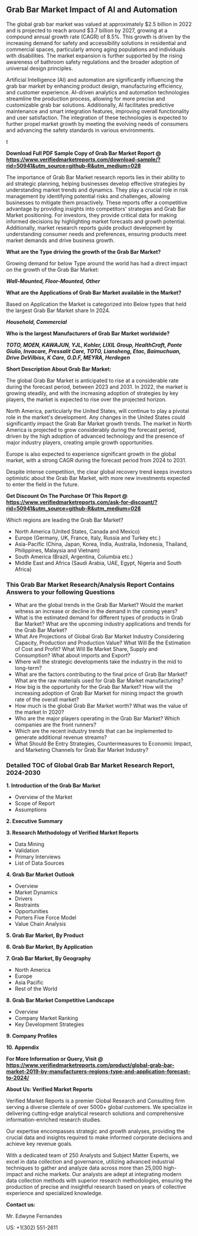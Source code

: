 <h2>Grab Bar Market Impact of AI and Automation</h2><p>The global grab bar market was valued at approximately $2.5 billion in 2022 and is projected to reach around $3.7 billion by 2027, growing at a compound annual growth rate (CAGR) of 8.5%. This growth is driven by the increasing demand for safety and accessibility solutions in residential and commercial spaces, particularly among aging populations and individuals with disabilities. The market expansion is further supported by the rising awareness of bathroom safety regulations and the broader adoption of universal design principles.</p><p>Artificial Intelligence (AI) and automation are significantly influencing the grab bar market by enhancing product design, manufacturing efficiency, and customer experience. AI-driven analytics and automation technologies streamline the production process, allowing for more precise and customizable grab bar solutions. Additionally, AI facilitates predictive maintenance and smart integration features, improving overall functionality and user satisfaction. The integration of these technologies is expected to further propel market growth by meeting the evolving needs of consumers and advancing the safety standards in various environments.</p>t</p><p id="" class=""><strong>Download Full PDF Sample Copy of Grab Bar Market Report @ <a href="https://www.verifiedmarketreports.com/download-sample/?rid=50941&utm_source=github-R&utm_medium=028" target="_blank">https://www.verifiedmarketreports.com/download-sample/?rid=50941&utm_source=github-R&utm_medium=028</a></strong></p><p>The importance of&nbsp;Grab Bar Market research reports lies in their ability to aid strategic planning, helping businesses develop effective strategies by understanding market trends and dynamics. They play a crucial role in risk management by identifying potential risks and challenges, allowing businesses to mitigate them proactively. These reports offer a competitive advantage by providing insights into competitors' strategies and Grab Bar Market positioning. For investors, they provide critical data for making informed decisions by highlighting market forecasts and growth potential. Additionally, market research reports guide product development by understanding consumer needs and preferences, ensuring products meet market demands and drive business growth.</p><p><strong>What are the&nbsp;Type driving the growth of the Grab Bar Market?</strong></p><p id="" class="">Growing demand for below Type around the world has had a direct impact on the growth of the Grab Bar Market:</p><em><strong>Wall-Mounted, Floor-Mounted, Other</strong></em></p><strong>What are the&nbsp;Applications&nbsp;of Grab Bar Market available in the Market?</strong></p><p id="" class="">Based on Application the Market is categorized into Below types that held the largest Grab Bar Market share In 2024.</p><em><strong>Household, Commercial</strong></em></p><strong>Who is the largest Manufacturers of Grab Bar Market worldwide?</strong></p><p><em><strong>TOTO, MOEN, KAWAJUN, YJL, Kohler, LIXIL Group, HealthCraft, Ponte Giulio, Invacare, Pressalit Care, TOTO, Liansheng, Etac, Baimuchuan, Drive DeVilbiss, K Care, O.D.F, MEYRA, Herdegen</strong></em></p><p id="" class=""><strong>Short Description About Grab Bar Market:</strong></p><p>The global Grab Bar Market is anticipated to rise at a considerable rate during the forecast period, between 2023 and 2031. In 2022, the market is growing steadily, and with the increasing adoption of strategies by key players, the market is expected to rise over the projected horizon.</p><p>North America, particularly the United States, will continue to play a pivotal role in the market's development. Any changes in the United States could significantly impact the Grab Bar Market growth trends. The market in North America is projected to grow considerably during the forecast period, driven by the high adoption of advanced technology and the presence of major industry players, creating ample growth opportunities.</p><p>Europe is also expected to experience significant growth in the global market, with a strong CAGR during the forecast period from 2024 to 2031.</p><p>Despite intense competition, the clear global recovery trend keeps investors optimistic about the Grab Bar Market, with more new investments expected to enter the field in the future.</p><p id="" class=""><strong>Get Discount On The Purchase Of This Report @ <a href="https://www.verifiedmarketreports.com/ask-for-discount/?rid=50941&utm_source=github-R&utm_medium=028" target="_blank">https://www.verifiedmarketreports.com/ask-for-discount/?rid=50941&utm_source=github-R&utm_medium=028</a></strong></p>Which regions are leading the Grab Bar Market?</p><ul><li>North America (United States, Canada and Mexico)</li><li>Europe (Germany, UK, France, Italy, Russia and Turkey etc.)</li><li>Asia-Pacific (China, Japan, Korea, India, Australia, Indonesia, Thailand, Philippines, Malaysia and Vietnam)</li><li>South America (Brazil, Argentina, Columbia etc.)</li><li>Middle East and Africa (Saudi Arabia, UAE, Egypt, Nigeria and South Africa)</li></ul><h3 id="" class="">This Grab Bar Market Research/Analysis Report Contains Answers to your following Questions</h3><ul><li>What are the global trends in the Grab Bar Market? Would the market witness an increase or decline in the demand in the coming years?</li><li>What is the estimated demand for different types of products in Grab Bar Market? What are the upcoming industry applications and trends for the Grab Bar Market?</li><li>What Are Projections of Global Grab Bar Market Industry Considering Capacity, Production and Production Value? What Will Be the Estimation of Cost and Profit? What Will Be Market Share, Supply and Consumption? What about imports and Export?</li><li>Where will the strategic developments take the industry in the mid to long-term?</li><li>What are the factors contributing to the final price of Grab Bar Market? What are the raw materials used for Grab Bar Market manufacturing?</li><li>How big is the opportunity for the Grab Bar Market? How will the increasing adoption of Grab Bar Market for mining impact the growth rate of the overall market?</li><li>How much is the global Grab Bar Market worth? What was the value of the market In 2020?</li><li>Who are the major players operating in the Grab Bar Market? Which companies are the front runners?</li><li>Which are the recent industry trends that can be implemented to generate additional revenue streams?</li><li>What Should Be Entry Strategies, Countermeasures to Economic Impact, and Marketing Channels for Grab Bar Market Industry?</li></ul><h3 id="" class="">Detailed TOC of Global Grab Bar Market Research Report, 2024-2030</h3><p id="" class=""><strong>1. Introduction of the Grab Bar Market</strong></p><ul><li>Overview of the Market</li><li>Scope of Report</li><li>Assumptions</li></ul><p id="" class=""><strong>2. Executive Summary</strong></p><p id="" class=""><strong>3. Research Methodology of Verified Market Reports</strong></p><ul><li>Data Mining</li><li>Validation</li><li>Primary Interviews</li><li>List of Data Sources</li></ul><p id="" class=""><strong>4. Grab Bar Market Outlook</strong></p><ul><li>Overview</li><li>Market Dynamics</li><li>Drivers</li><li>Restraints</li><li>Opportunities</li><li>Porters Five Force Model</li><li>Value Chain Analysis</li></ul><p id="" class=""><strong>5. Grab Bar Market, By Product</strong></p><p id="" class=""><strong>6. Grab Bar Market, By Application</strong></p><p id="" class=""><strong>7. Grab Bar Market, By Geography</strong></p><ul><li>North America</li><li>Europe</li><li>Asia Pacific</li><li>Rest of the World</li></ul><p id="" class=""><strong>8. Grab Bar Market Competitive Landscape</strong></p><ul><li>Overview</li><li>Company Market Ranking</li><li>Key Development Strategies</li></ul><p id="" class=""><strong>9. Company Profiles</strong></p><p id="" class=""><strong>10. Appendix</strong></p><p id="" class=""><strong>For More Information or Query, Visit @ <a href="https://www.verifiedmarketreports.com/product/global-grab-bar-market-2019-by-manufacturers-regions-type-and-application-forecast-to-2024/" target="_blank">https://www.verifiedmarketreports.com/product/global-grab-bar-market-2019-by-manufacturers-regions-type-and-application-forecast-to-2024/</a></strong></p><p id="" class=""><strong>About Us: Verified Market Reports</strong></p><p id="" class="">Verified Market Reports is a premier Global Research and Consulting firm serving a diverse clientele of over 5000+ global customers. We specialize in delivering cutting-edge analytical research solutions and comprehensive information-enriched research studies.</p><p id="" class="">Our expertise encompasses strategic and growth analyses, providing the crucial data and insights required to make informed corporate decisions and achieve key revenue goals.</p><p id="" class="">With a dedicated team of 250 Analysts and Subject Matter Experts, we excel in data collection and governance, utilizing advanced industrial techniques to gather and analyze data across more than 25,000 high-impact and niche markets. Our analysts are adept at integrating modern data collection methods with superior research methodologies, ensuring the production of precise and insightful research based on years of collective experience and specialized knowledge.</p><p id="" class=""><strong>Contact us:</strong></p><p id="" class="">Mr. Edwyne Fernandes</p><p id="" class="">US: +1(302) 551-2611</p>